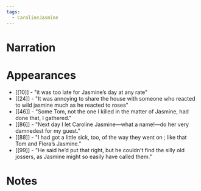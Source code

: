 ```yaml
---
tags:
  - CarolineJasmine
---
```

# Narration

# Appearances
- [[10]] - "it was too late for Jasmine’s day at any rate"
- [[24]] - "It was annoying to share the house with someone who reacted to wild jasmine much as he reacted to roses"
- [[46]] - "Some Tom, not the one I killed in the matter of Jasmine, had done that, I gathered."
- [[86]] - "Next day I let Caroline Jasmine—what a name!—do her very damnedest for my guest."
- [[88]] - "I had got a little sick, too, of the way they went on ; like that Tom and Flora’s Jasmine."
- [[99]] - "He said he’d put that right, but he couldn't find the silly old jossers, as Jasmine might so easily have called them."
# Notes

